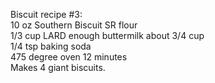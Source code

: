Biscuit recipe #3:  
10 oz Southern Biscuit SR flour  
1/3 cup LARD
enough buttermilk about 3/4 cup  
1/4 tsp baking soda  
475 degree oven 12 minutes  
Makes 4 giant biscuits.  
